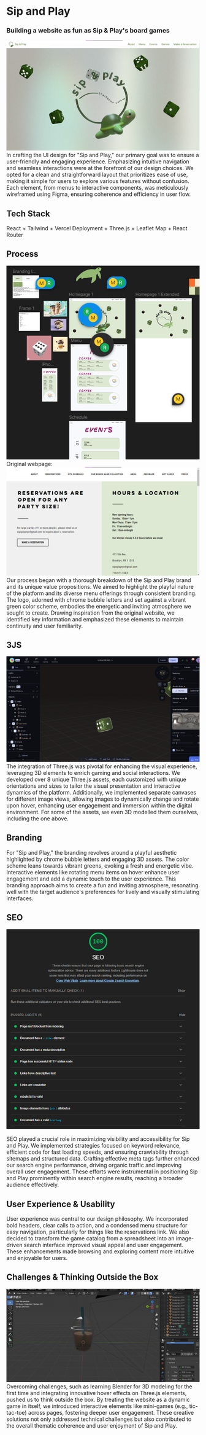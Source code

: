# Sip and Play

### Building a website as fun as Sip & Play's board games

![alt text](image.png)
In crafting the UI design for "Sip and Play," our primary goal was to ensure a user-friendly and engaging experience. Emphasizing intuitive navigation and seamless interactions were at the forefront of our design choices. We opted for a clean and straightforward layout that prioritizes ease of use, making it simple for users to explore various features without confusion. Each element, from menus to interactive components, was meticulously wireframed using Figma, ensuring coherence and efficiency in user flow.

## Tech Stack

React + Tailwind + Vercel Deployment + Three.js + Leaflet Map + React Router

## Process

![alt text](image-4.png)
Original webpage:
![alt text](image-5.png)
Our process began with a thorough breakdown of the Sip and Play brand and its unique value propositions. We aimed to highlight the playful nature of the platform and its diverse menu offerings through consistent branding. The logo, adorned with chrome bubble letters and set against a vibrant green color scheme, embodies the energetic and inviting atmosphere we sought to create. Drawing inspiration from the original website, we identified key information and emphasized these elements to maintain continuity and user familiarity.

## 3JS

![alt text](image-2.png)
The integration of Three.js was pivotal for enhancing the visual experience, leveraging 3D elements to enrich gaming and social interactions. We developed over 8 unique Three.js assets, each customized with unique orientations and sizes to tailor the visual presentation and interactive dynamics of the platform. Additionally, we implemented separate canvases for different image views, allowing images to dynamically change and rotate upon hover, enhancing user engagement and immersion within the digital environment. For some of the assets, we even 3D modelled them ourselves, including the one above.

## Branding

For "Sip and Play," the branding revolves around a playful aesthetic highlighted by chrome bubble letters and engaging 3D assets. The color scheme leans towards vibrant greens, evoking a fresh and energetic vibe. Interactive elements like rotating menu items on hover enhance user engagement and add a dynamic touch to the user experience. This branding approach aims to create a fun and inviting atmosphere, resonating well with the target audience's preferences for lively and visually stimulating interfaces.

## SEO

![alt text](image-1.png)

SEO played a crucial role in maximizing visibility and accessibility for Sip and Play. We implemented strategies focused on keyword relevance, efficient code for fast loading speeds, and ensuring crawlability through sitemaps and structured data. Crafting effective meta tags further enhanced our search engine performance, driving organic traffic and improving overall user engagement. These efforts were instrumental in positioning Sip and Play prominently within search engine results, reaching a broader audience effectively.

## User Experience & Usability

User experience was central to our design philosophy. We incorporated bold headers, clear calls to action, and a condensed menu structure for easy navigation, particularly for things like the reservations link. We also decided to transform the game catalog from a spreadsheet into an image-driven search interface improved visual appeal and user engagement. These enhancements made browsing and exploring content more intuitive and enjoyable for users.

## Challenges & Thinking Outside the Box

![alt text](image-3.png)
Overcoming challenges, such as learning Blender for 3D modeling for the first time and integrating innovative hover effects on Three.js elements, pushed us to think outside the box. By treating the website as a dynamic game in itself, we introduced interactive elements like mini-games (e.g., tic-tac-toe) across pages, fostering deeper user engagement. These creative solutions not only addressed technical challenges but also contributed to the overall thematic coherence and user enjoyment of Sip and Play.
